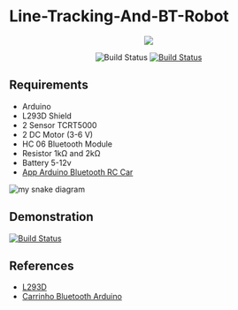 # Line-Tracking-And-BT-Robot

<p align="center"><a href="https://www.arduino.cc/"><img src="https://res.cloudinary.com/elderlk/image/upload/v1561222307/arduino-logo-community.svg"></a></p>

<p align="center">
<img src="https://res.cloudinary.com/elderlk/image/upload/v1561222434/passing.svg" alt="Build Status">
<a href="https://opensource.org/licenses/MIT"><img src="https://res.cloudinary.com/elderlk/image/upload/v1561222632/MIT-license.svg" alt="Build Status"></a>

</p>

## Requirements

   - Arduino
   - L293D Shield
   - 2 Sensor TCRT5000 
   - 2 DC Motor (3-6 V)
   - HC 06 Bluetooth Module
   - Resistor 1kΩ and 2kΩ
   - Battery 5-12v
   - <a href="https://play.google.com/store/apps/details?id=braulio.calle.bluetoothRCcontroller">App Arduino Bluetooth RC Car</a>


![my snake diagram](https://res.cloudinary.com/elderlk/image/upload/v1575238403/Shield_L293D_Car_zkdjf0.png "L293D Diagram")


## Demonstration
<a href="https://res.cloudinary.com/elderlk/video/upload/v1572317552/demonstration_tracking_babgy9.mp4"><img src="https://res.cloudinary.com/elderlk/image/upload/v1572317734/demonstration_tracking_pnbjtw.gif" alt="Build Status"></a>


## References
 <ul class="list">
         <li>
             <a href="https://www.arduinoecia.com.br/arduino-motor-shield-l293d/">L293D</a>
         </li>
        <li>
             <a href="https://www.usinainfo.com.br/blog/carrinho-arduino-controlado-por-bluetooth-e-sistema-android/">Carrinho Bluetooth Arduino</a>
         </li>
 </ul>
